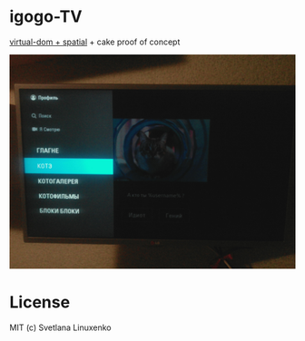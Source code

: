 # igogo-TV

[virtual-dom + spatial](https://github.com/linuxenko/spatial-virtual-dom) + cake proof of concept

[![Screenshot](https://raw.githubusercontent.com/c0ncept/igogo-TV/master/IMG_20170128_202027.jpg)](https://github.com/c0ncept/igogo-TV/edit/master/)

# License
MIT (c) Svetlana Linuxenko

